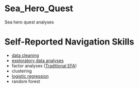 # Sea_Hero_Quest
Sea hero quest analyses


# Self-Reported Navigation Skills
- [data cleaning](https://github.com/LilianYou/Sea_Hero_Quest/blob/main/Raw-UserData-PreProcessing.ipynb)
- [exploratory data analyses](https://github.com/LilianYou/Sea_Hero_Quest/blob/main/DemographicsAnalysis-shared.ipynb)
- factor analyses ([Traditional EFA](https://github.com/LilianYou/Sea_Hero_Quest/blob/main/Exploratory_Factor_Analyses_Traditional.ipynb))
- clustering
- [logistic regression](https://github.com/LilianYou/Sea_Hero_Quest/blob/main/Ordinal_Regression_Analysis_shared.ipynb)
- random forest
